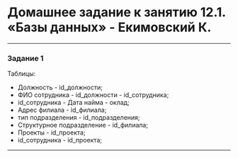 # Домашнее задание к занятию 12.1. «Базы данных» - Екимовский К.

---

### Задание 1

Таблицы:

* Должность - id_должности;
* ФИО сотрудника - id_должности - id_сотрудника;
* id_сотрудника - Дата найма - оклад;
* Адрес филиала - id_филиала;
* тип подразделения - id_подразделения;
* Структурное подразделение - id_филиала;
* Проекты - id_проекта;
* id_сотрудника - id_проекта;

---

